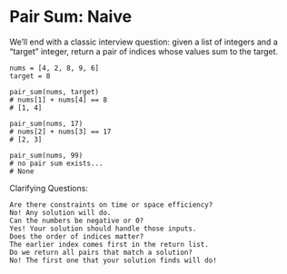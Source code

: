 # Pair Sum: Naive

We’ll end with a classic interview question: given a list of integers and a “target” integer, return a pair of indices whose values sum to the target.

    nums = [4, 2, 8, 9, 6]
    target = 8

    pair_sum(nums, target)
    # nums[1] + nums[4] == 8
    # [1, 4]

    pair_sum(nums, 17)
    # nums[2] + nums[3] == 17
    # [2, 3]

    pair_sum(nums, 99)
    # no pair sum exists...
    # None

Clarifying Questions:

    Are there constraints on time or space efficiency?
    No! Any solution will do.
    Can the numbers be negative or 0?
    Yes! Your solution should handle those inputs.
    Does the order of indices matter?
    The earlier index comes first in the return list.
    Do we return all pairs that match a solution?
    No! The first one that your solution finds will do!
